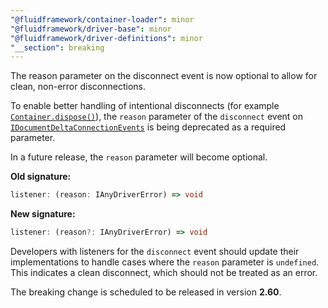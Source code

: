 ```yaml
---
"@fluidframework/container-loader": minor
"@fluidframework/driver-base": minor
"@fluidframework/driver-definitions": minor
"__section": breaking
---
```

The reason parameter on the disconnect event is now optional to allow for clean, non-error disconnections.

To enable better handling of intentional disconnects (for example [`Container.dispose()`](https://fluidframework.com/docs/api/container-loader/container/dispose)), the `reason` parameter of the `disconnect` event on [`IDocumentDeltaConnectionEvents`](https://fluidframework.com/docs/api/driver-definitions/idocumentdeltaconnectionevents) is being deprecated as a required parameter.

In a future release, the `reason` parameter will become optional.

**Old signature:**
```typescript
listener: (reason: IAnyDriverError) => void
```

**New signature:**
```typescript
listener: (reason?: IAnyDriverError) => void
```

Developers with listeners for the `disconnect` event should update their implementations to handle cases where the `reason` parameter is `undefined`.
This indicates a clean disconnect, which should not be treated as an error.

The breaking change is scheduled to be released in version **2.60**.
